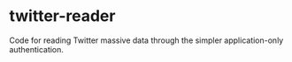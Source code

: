 # twitter-reader
Code for reading Twitter massive data through the simpler application-only authentication.
